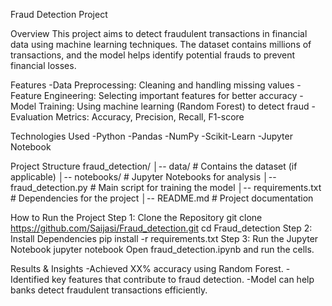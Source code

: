 Fraud Detection Project

Overview
This project aims to detect fraudulent transactions in financial data using machine learning techniques. The dataset contains millions of transactions, and the model helps identify potential frauds to prevent financial losses.

Features
-Data Preprocessing: Cleaning and handling missing values
-Feature Engineering: Selecting important features for better accuracy
-Model Training: Using machine learning (Random Forest) to detect fraud
-Evaluation Metrics: Accuracy, Precision, Recall, F1-score

Technologies Used
-Python 
-Pandas
-NumPy
-Scikit-Learn
-Jupyter Notebook

Project Structure
fraud_detection/
│-- data/                # Contains the dataset (if applicable)
│-- notebooks/           # Jupyter Notebooks for analysis
│-- fraud_detection.py   # Main script for training the model
│-- requirements.txt     # Dependencies for the project
│-- README.md            # Project documentation

How to Run the Project
Step 1: Clone the Repository
git clone https://github.com/Saijasi/Fraud_detection.git
cd Fraud_detection
Step 2: Install Dependencies
pip install -r requirements.txt
Step 3: Run the Jupyter Notebook
jupyter notebook
Open fraud_detection.ipynb and run the cells.

Results & Insights
-Achieved XX% accuracy using Random Forest.
-Identified key features that contribute to fraud detection.
-Model can help banks detect fraudulent transactions efficiently.

